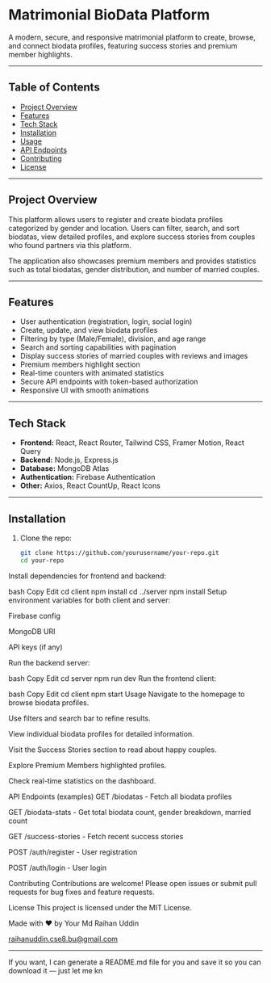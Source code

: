 # Matrimonial BioData Platform

A modern, secure, and responsive matrimonial platform to create, browse, and connect biodata profiles, featuring success stories and premium member highlights.

---

## Table of Contents

- [Project Overview](#project-overview)
- [Features](#features)
- [Tech Stack](#tech-stack)
- [Installation](#installation)
- [Usage](#usage)
- [API Endpoints](#api-endpoints)
- [Contributing](#contributing)
- [License](#license)

---

## Project Overview

This platform allows users to register and create biodata profiles categorized by gender and location. Users can filter, search, and sort biodatas, view detailed profiles, and explore success stories from couples who found partners via this platform.

The application also showcases premium members and provides statistics such as total biodatas, gender distribution, and number of married couples.

---

## Features

- User authentication (registration, login, social login)
- Create, update, and view biodata profiles
- Filtering by type (Male/Female), division, and age range
- Search and sorting capabilities with pagination
- Display success stories of married couples with reviews and images
- Premium members highlight section
- Real-time counters with animated statistics
- Secure API endpoints with token-based authorization
- Responsive UI with smooth animations

---

## Tech Stack

- **Frontend:** React, React Router, Tailwind CSS, Framer Motion, React Query
- **Backend:** Node.js, Express.js
- **Database:** MongoDB Atlas
- **Authentication:** Firebase Authentication
- **Other:** Axios, React CountUp, React Icons

---

## Installation

1. Clone the repo:
   ```bash
   git clone https://github.com/yourusername/your-repo.git
   cd your-repo
Install dependencies for frontend and backend:

bash
Copy
Edit
cd client
npm install
cd ../server
npm install
Setup environment variables for both client and server:

Firebase config

MongoDB URI

API keys (if any)

Run the backend server:

bash
Copy
Edit
cd server
npm run dev
Run the frontend client:

bash
Copy
Edit
cd client
npm start
Usage
Navigate to the homepage to browse biodata profiles.

Use filters and search bar to refine results.

View individual biodata profiles for detailed information.

Visit the Success Stories section to read about happy couples.

Explore Premium Members highlighted profiles.

Check real-time statistics on the dashboard.

API Endpoints (examples)
GET /biodatas - Fetch all biodata profiles

GET /biodata-stats - Get total biodata count, gender breakdown, married count

GET /success-stories - Fetch recent success stories

POST /auth/register - User registration

POST /auth/login - User login

Contributing
Contributions are welcome! Please open issues or submit pull requests for bug fixes and feature requests.

License
This project is licensed under the MIT License.

Made with ❤️ by Your Md Raihan Uddin

raihanuddin.cse8.bu@gmail.com

---

If you want, I can generate a README.md file for you and save it so you can download it — just let me kn